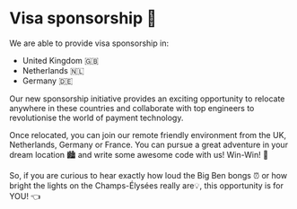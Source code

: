 # Visa sponsorship 🛫

We are able to provide visa sponsorship in: 
- United Kingdom 🇬🇧
- Netherlands 🇳🇱
- Germany 🇩🇪

Our new sponsorship initiative provides an exciting opportunity to relocate anywhere in these countries and collaborate with top engineers to revolutionise the world of payment technology.

Once relocated, you can join our remote friendly environment from the UK, Netherlands, Germany or France. You can pursue a great adventure in your dream location 🏙 and write some awesome code with us! Win-Win! 🥳

So, if you are curious to hear exactly how loud the Big Ben bongs ⏰  or how bright the lights on the Champs-Élysées really are💡, this opportunity is for YOU! 👈
